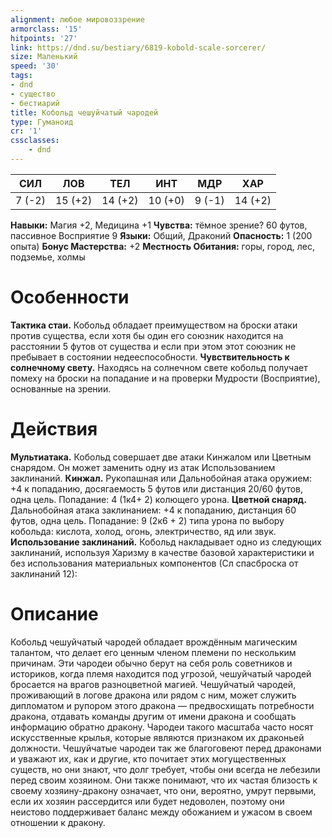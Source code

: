 ```yaml
---
alignment: любое мировоззрение
armorclass: '15'
hitpoints: '27'
link: https://dnd.su/bestiary/6819-kobold-scale-sorcerer/
size: Маленький
speed: '30'
tags:
- dnd
- существо
- бестиарий
title: Кобольд чешуйчатый чародей
type: Гуманоид
cr: '1'
cssclasses:
    - dnd
---
```



| СИЛ | ЛОВ | ТЕЛ | ИНТ | МДР | ХАР |
|---|---|---|---|---|---|
| 7 (-2) | 15 (+2) | 14 (+2) | 10 (+0) | 9 (-1) | 14 (+2) |
**Навыки:** Магия +2, Медицина +1
**Чувства:** тёмное зрение? 60 футов, пассивное Восприятие 9
**Языки:** Общий, Драконий
**Опасность:** 1 (200 опыта)
**Бонус Мастерства:** +2
**Местность Обитания:** горы, город, лес, подземье, холмы


# Особенности
**Тактика стаи.** Кобольд обладает преимуществом на броски атаки против существа, если хотя бы один его союзник находится на расстоянии 5 футов от существа и если при этом этот союзник не пребывает в состоянии недееспособности.
**Чувствительность к солнечному свету.** Находясь на солнечном свете кобольд получает помеху на броски на попадание и на проверки Мудрости (Восприятие), основанные на зрении.


# Действия
**Мультиатака.** Кобольд совершает две атаки Кинжалом или Цветным снарядом. Он может заменить одну из атак Использованием заклинаний.
**Кинжал.** Рукопашная или Дальнобойная атака оружием: +4 к попаданию, досягаемость 5 футов или дистанция 20/60 футов, одна цель. Попадание: 4 (1к4+ 2) колющего урона.
**Цветной снаряд.** Дальнобойная атака заклинанием: +4 к попаданию, дистанция 60 футов, одна цель. Попадание: 9 (2к6 + 2) типа урона по выбору кобольда: кислота, холод, огонь, электричество, яд или звук.
**Использование заклинаний.** Кобольд накладывает одно из следующих заклинаний, используя Харизму в качестве базовой характеристики и без использования материальных компонентов (Сл спасброска от заклинаний 12):


# Описание
Кобольд чешуйчатый чародей обладает врождённым магическим талантом, что делает его ценным членом племени по нескольким причинам. Эти чародеи обычно берут на себя роль советников и историков, когда племя находится под угрозой, чешуйчатый чародей бросается на врагов разноцветной магией. Чешуйчатый чародей, проживающий в логове дракона или рядом с ним, может служить дипломатом и рупором этого дракона — предвосхищать потребности дракона, отдавать команды другим от имени дракона и сообщать информацию обратно дракону. Чародеи такого масштаба часто носят искусственные крылья, которые являются признаком их драконьей должности. Чешуйчатые чародеи так же благоговеют перед драконами и уважают их, как и другие, кто почитает этих могущественных существ, но они знают, что долг требует, чтобы они всегда не лебезили перед своим хозяином. Они также понимают, что их частая близость к своему хозяину-дракону означает, что они, вероятно, умрут первыми, если их хозяин рассердится или будет недоволен, поэтому они неистово поддерживает баланс между обожанием и ужасом в своем отношении к дракону.